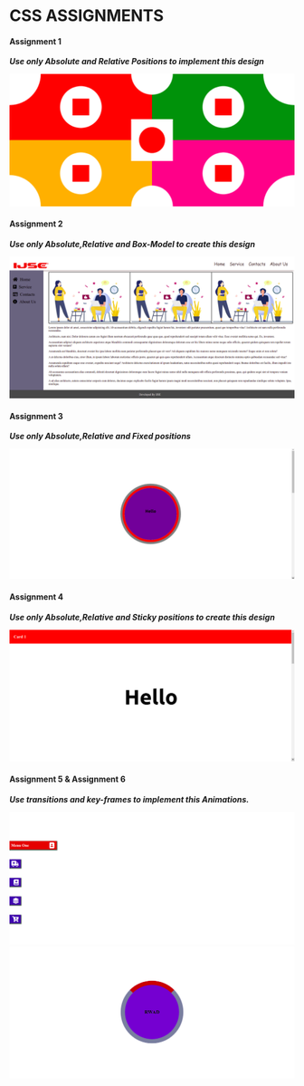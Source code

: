 # CSS ASSIGNMENTS

#### Assignment 1
***Use only Absolute and Relative Positions to implement this design***

![Image_of_assignment_1](Assignment_2/assets/img/assignment1.png)

#### Assignment 2
***Use only Absolute,Relative and Box-Model to create this design***

![Image_of_assignment_1](Assignment_2/assets/img/assignment2.png)

#### Assignment 3
***Use only Absolute,Relative and Fixed positions***

![Image_of_assignment_1](Assignment_2/assets/img/assignment3.png)

#### Assignment 4
***Use only Absolute,Relative and Sticky positions to create this design***

![Image_of_assignment_1](Assignment_2/assets/img/assignment4.png)

#### Assignment 5 & Assignment 6
***Use transitions and key-frames to implement this Animations.***

![Image_of_assignment_1](Assignment_2/assets/img/assignment5.png)
![Image_of_assignment_1](Assignment_2/assets/img/assignment6.png)